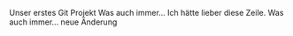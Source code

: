 Unser erstes Git Projekt
Was auch immer...
Ich hätte lieber diese Zeile.
Was auch immer...
neue Änderung
